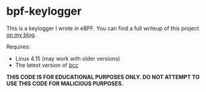 # bpf-keylogger

This is a keylogger I wrote in eBPF.
You can find a full writeup of this project [on my blog](https://williamfindlay.com/blog#Writing-an-eBPF-Keylogger).

Requires:

- Linux 4.15 (may work with older versions)
- The latest version of [bcc](https://github.com/iovisor/bcc)

**THIS CODE IS FOR EDUCATIONAL PURPOSES ONLY. DO NOT ATTEMPT TO USE THIS CODE FOR MALICIOUS PURPOSES.**
